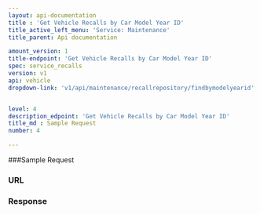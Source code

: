 ```yaml
---
layout: api-documentation
title : 'Get Vehicle Recalls by Car Model Year ID'
title_active_left_menu: 'Service: Maintenance'
title_parent: Api documentation

amount_version: 1
title-endpoint: 'Get Vehicle Recalls by Car Model Year ID'
spec: service_recalls
version: v1
api: vehicle
dropdown-link: 'v1/api/maintenance/recallrepository/findbymodelyearid'


level: 4
description_edpoint: 'Get Vehicle Recalls by Car Model Year ID'
title_md : Sample Request
number: 4

---
```


###Sample Request

### URL

### Response

